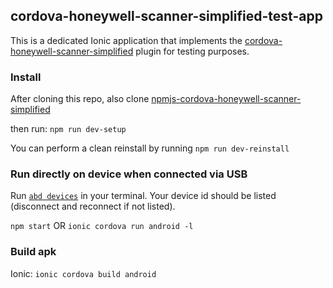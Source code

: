 ## cordova-honeywell-scanner-simplified-test-app
This is a dedicated Ionic application that implements the [cordova-honeywell-scanner-simplified](https://www.npmjs.com/package/cordova-honeywell-scanner-simplified) plugin for testing purposes.

### Install

After cloning this repo, also clone [npmjs-cordova-honeywell-scanner-simplified](https://github.com/dorumrr/npmjs-cordova-honeywell-scanner-simplified)

then run: `npm run dev-setup`

You can perform a clean reinstall by running `npm run dev-reinstall`

### Run directly on device when connected via USB
Run [`abd devices`](https://developer.android.com/studio/command-line/adb) in your terminal. Your device id should be listed (disconnect and reconnect if not listed).

`npm start` OR `ionic cordova run android -l`

### Build apk
Ionic: `ionic cordova build android`